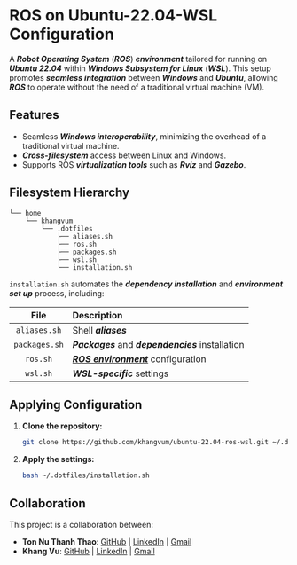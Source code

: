 # ROS on Ubuntu-22.04-WSL Configuration

A **_Robot Operating System_** (**_ROS_**) **_environment_** tailored for running on **_Ubuntu 22.04_** within **_Windows Subsystem for Linux_** (**_WSL_**). This setup promotes **_seamless integration_** between **_Windows_** and **_Ubuntu_**, allowing **_ROS_** to operate without the need of a traditional virtual machine (VM).

## Features

-   Seamless **_Windows interoperability_**, minimizing the overhead of a traditional virtual machine.
-   **_Cross-filesystem_** access between Linux and Windows.
-   Supports ROS **_virtualization tools_** such as **_Rviz_** and **_Gazebo_**.

## Filesystem Hierarchy

```
└── home
    └── khangvum
        └── .dotfiles
            ├── aliases.sh
            ├── ros.sh
            ├── packages.sh
            ├── wsl.sh
            └── installation.sh
```

`installation.sh` automates the **_dependency installation_** and **_environment set up_** process, including:

File            |Description
:--------------:|:----------
`aliases.sh`    |Shell **_aliases_**
`packages.sh`   |**_Packages_** and **_dependencies_** installation
`ros.sh`        |**_[ROS environment](https://docs.ros.org/en/humble/Installation/Ubuntu-Install-Debs.html)_** configuration
`wsl.sh`        |**_WSL-specific_** settings

## Applying Configuration

1.  **Clone the repository:**

    ```bash
    git clone https://github.com/khangvum/ubuntu-22.04-ros-wsl.git ~/.dotfiles
    ```

2.  **Apply the settings:**

    ```bash
    bash ~/.dotfiles/installation.sh
    ```

## Collaboration

This project is a collaboration between:

-   **Ton Nu Thanh Thao**: [GitHub](https://github.com/thaoton1910) | [LinkedIn](https://www.linkedin.com/in/ton-nu-thanh-thao/) | [Gmail](mailto:thaoton1910@gmail.com)
-   **Khang Vu**: [GitHub](https://github.com/khangvum) | [LinkedIn](https://www.linkedin.com/in/khangvum/) | [Gmail](mailto:manhkhang0305@gmail.com)